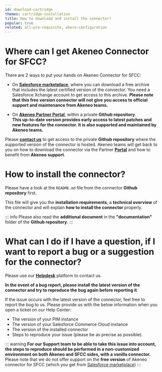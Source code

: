```yaml
---
id: download-cartridge
themes: cartridge-installation
title: How to download and install the connector?
popular: true
related: all-pre-requisite, where-configuration
---
```


# Where can I get Akeneo Connector for SFCC?

There are 2 ways to put your hands on Akeneo Connector for SFCC:

* On [**Salesforce marketplace**](https://www.salesforce.com/products/commerce-cloud/partner-marketplace/partners/akeneo/), where you can download a free archive that includes the latest certified version of the connector. You need a Salesforce Xchange account to get access to this archive. **Please note that this free version connector will not give you access to official support and maintenance from Akeneo teams.**

* On [**Akeneo Partner Portal**](https://partners.akeneo.com), within a private **Github repository**.<br>
**This up-to-date version provides early access to latest patches and new features for the connector. It is also supported and maintained by Akeneo teams.**

Please [**contact us**](mailto:demandware@akeneo.com) to get access to the private **Github repository** where the supported version of the connector is hosted.
Akeneo teams will get back to you on how to download the connector via the Partner [**Portal**](https://help.akeneo.com/portal/index.html) and how to benefit from **Akeneo support**.

# How to install the connector?

Please have a look at the `README.md` file from the connector **Github repository** first.

This file will give you the **installation requirements**, a **technical overview** of the connector and will explain **how to install the connector** properly.

::: info
Please also read the **additional document** in the **"documentation"** folder of the **Github repository**.
:::

# What can I do if I have a question, if I want to report a bug or a suggestion for the connector?

Please use our [**Helpdesk**](https://helpdesk.akeneo.com) platform to contact us.

**In the event of a bug report, please install the latest version of the connector and try to reproduce the bug again before reporting it**

If the issue occurs with the latest version of the connector, feel free to report the bug to us. Please provide us with the below information when you open a ticket on our Help Center:
- The version of your PIM instance
- The version of your Salesforce Commerce Cloud instance
- The version of the installed connector
- Steps to reproduce your issue (please be as precise as possible).

::: warning
**For our Support team to be able to take this issue into account, the steps to reproduce should be performed in a non-customized environment on both Akeneo and SFCC sides, with a vanilla connector.**
<br>
Please note that we do not offer support on the **free version** of Akeneo connector for SFCC (which you get from [Salesforce marketplace](https://www.salesforce.com/products/commerce-cloud/partner-marketplace/partners/akeneo/))
:::
